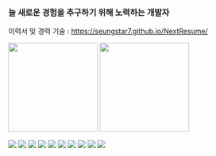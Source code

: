### 늘 새로운 경험을 추구하기 위해 노력하는 개발자

이력서 및 경력 기술 : https://seungstar7.github.io/NextResume/

<!--[![seungstar7's GitHub stats](https://github-readme-stats.vercel.app/api?username=seungstar7)](https://github.com/seungstar7/github-readme-stats)-->

<p>
  <img height="180em" src="https://github-readme-stats.vercel.app/api?username=seungstar7&show_icons=true&include_all_commits=true&bg_color=30,e96443,904e95&title_color=fff&text_color=fff">
  <img height="180em" src="https://github-readme-stats.vercel.app/api/top-langs/?username=seungstar7&layout=compact&bg_color=30,e96443,904e95&title_color=fff&text_color=fff">
</p>
<div>
  <img src="https://img.shields.io/badge/react-20232a.svg?style=for-the-badge&logo=react&logoColor=61DAFB" onclick="onclicker()"/>
  <img src="https://img.shields.io/badge/javascript-20232a.svg?style=for-the-badge&logo=javascript&logoColor=#F7DF1E" />
  <img src="https://img.shields.io/badge/spring-20232a.svg?style=for-the-badge&logo=spring&logoColor=#6DB33F" />
  <img src="https://img.shields.io/badge/springboot-20232a.svg?style=for-the-badge&logo=springboot&logoColor=#6DB33F" />
  <img src="https://img.shields.io/badge/npm-20232a.svg?style=for-the-badge&logo=npm&logoColor=#CB3837" />
  <img src="https://img.shields.io/badge/vue.js-20232a.svg?style=for-the-badge&logo=vuedotjs&logoColor=#4FC08D" />
  <img src="https://img.shields.io/badge/oracle-20232a.svg?style=for-the-badge&logo=oracle&logoColor=#F80000" />
  <img src="https://img.shields.io/badge/mariadb-20232a.svg?style=for-the-badge&logo=mariadb&logoColor=#003545" />
  <img src="https://img.shields.io/badge/MSsqlserver-20232a.svg?style=for-the-badge&logo=microsoftsqlserver&logoColor=#CC2927" />
  <img src="https://img.shields.io/badge/webpack-20232a.svg?style=for-the-badge&logo=webpack&logoColor=#8DD6F9" />
</div>

<!--[![Solved.ac 프로필](http://mazassumnida.wtf/api/v2/generate_badge?boj=shkim0922)](https://solved.ac/shkim0922)-->

<!--
**seungstar7/seungstar7** is a ✨ _special_ ✨ repository because its `README.md` (this file) appears on your GitHub profile.

Here are some ideas to get you started:

- 🔭 I’m currently working on ...
- 🌱 I’m currently learning ...
- 👯 I’m looking to collaborate on ...
- 🤔 I’m looking for help with ...
- 💬 Ask me about ...
- 📫 How to reach me: ...
- 😄 Pronouns: ...
- ⚡ Fun fact: ...
-->
